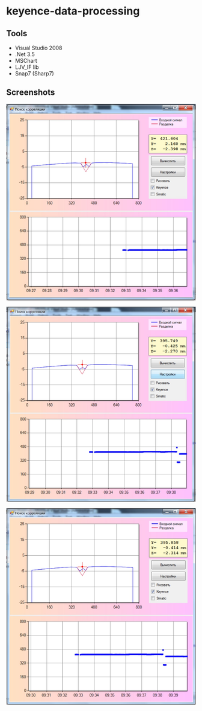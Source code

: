 # keyence-data-processing

## Tools
- Visual Studio 2008
- .Net 3.5
- MSChart
- LJV_IF lib
- Snap7 (Sharp7)

## Screenshots

![](Screenshots/image1.jpg)

![](Screenshots/image2.jpg)

![](Screenshots/image3.jpg)

